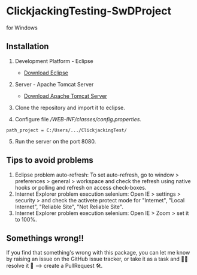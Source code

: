 # ClickjackingTesting-SwDProject
for Windows
## Installation
1. Development Platform - Eclipse
    - [Download Eclipse](https://www.eclipse.org/downloads/)
2. Server - Apache Tomcat Server
    - [Download Apache Tomcat Server](https://tomcat.apache.org/download-90.cgi)
    
3. Clone the repository and import it to eclipse.
4. Configure file */WEB-INF/classes/config.properties*.

```
path_project = C:/Users/.../ClickjackingTest/
```
5. Run the server on the port 8080.

## Tips to avoid problems
1. Eclipse problem auto-refresh: To set auto-refresh, go to window > preferences > general > workspace and check the refresh using native hooks or polling and refresh on access check-boxes. 
2. Internet Explorer problem execution selenium: Open IE > settings > security > and check the activete protect mode for "Internet", "Local Internet", "Reliable Site", "Not Reliable Site".
3. Internet Explorer problem execution selenium: Open IE > Zoom > set it to 100%.

## Somethings wrong!!
If you find that something's wrong with this package, you can let me know by raising an issue on the GitHub issue tracker, or take it as a task and 🧑‍💻 resolve it 💪 --> create a PullRequest 🛠.
